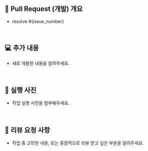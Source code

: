 ## 📌 Pull Request (개발) 개요

- resolve #{issue_number}

<br>

## 💻  추가 내용

- 새로 개발한 내용을 알려주세요.
                        
<br>

## 🐥 실행 사진 

- 작업 실행 사진을 첨부해주세요.

<br>

## 🐳 리뷰 요청 사항

- 작업 중 고민한 내용, 또는 중점적으로 리뷰 받고 싶은 부분을 알려주세요.
